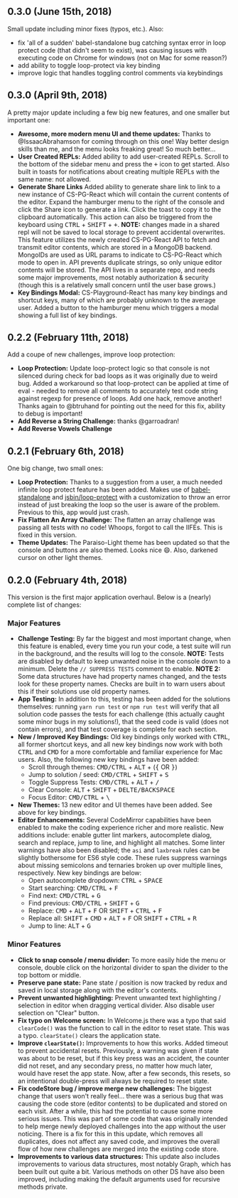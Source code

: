 ## 0.3.0 (June 15th, 2018)
Small update including minor fixes (typos, etc.). Also:
- fix 'all of a sudden' babel-standalone bug catching syntax error in loop protect code (that didn't seem to exist), was causing issues with executing code on Chrome for windows (not on Mac for some reason?)
- add ability to toggle loop-protect via key binding
- improve logic that handles toggling control comments via keybindings

## 0.3.0 (April 9th, 2018)
A pretty major update including a few big new features, and one smaller but important one:
- __Awesome, more modern menu UI and theme updates:__ Thanks to @IssaacAbrahamson for coming through on this one! Way better design skills than me, and the menu looks freaking great! So much better...
- __User Created REPLs:__ Added ability to add user-created REPLs. Scroll to the bottom of the sidebar menu and press the <kbd>+</kbd> icon to get started. Also built in toasts for notifications about creating multiple REPLs with the same name: not allowed.
- __Generate Share Links__  Added ability to generate share link to link to a new instance of CS-PG-React which will contain the current contents of the editor. Expand the hamburger menu to the right of the console and click the Share icon to generate a link. Click the toast to copy it to the clipboard automatically. This action can also be triggered from the keyboard using
 <kbd>CTRL</kbd> + <kbd>SHIFT</kbd> + <kbd>+</kbd>. __NOTE:__ changes made in a shared repl will not be saved to local storage to prevent accidental overwrites. This feature utilizes the newly created CS-PG-React API to fetch and transmit editor contents, which are stored in a MongoDB backend. MongoIDs are used as URL params to indicate to CS-PG-React which mode to open in. API prevents duplicate strings, so only unique editor contents will be stored. The API lives in a separate repo, and needs some major improvements, most notably authorization & security (though this is a relatively small concern until the user base grows.)
- __Key Bindings Modal:__ CS-Playground-React has many key bindings and shortcut keys, many of which are probably unknown to the average user. Added a button to the hamburger menu which triggers a modal showing a full list of key bindings.

## 0.2.2 (February 11th, 2018)
Add a coupe of new challenges, improve loop protection:
- __Loop Protection:__ Update loop-protect logic so that console is not silenced during check for bad loops as it was originally due to weird bug. Added a workaround so that loop-protect can be applied at time of eval - needed to remove all comments to accurately test code string against regexp for presence of loops. Add one hack, remove another! Thanks again to @btruhand for pointing out the need for this fix, ability to debug is important!
- __Add Reverse a String Challenge:__ thanks @garroadran!
- __Add Reverse Vowels Challenge__

## 0.2.1 (February 6th, 2018)
One big change, two small ones:
- __Loop Protection:__ Thanks to a suggestion from a user, a much needed infinite loop protect feature has been added. Makes use of [babel-standalone](https://github.com/babel/babel-standalone) and [jsbin/loop-protect](https://github.com/jsbin/loop-protect) with a customization to throw an error instead of just breaking the loop so the user is aware of the problem. Previous to this, app would just crash.
- __Fix Flatten An Array Challenge:__ The flatten an array challenge was passing all tests with no code! Whoops, forgot to call the IIFEs. This is fixed in this version.
- __Theme Updates:__ The Paraiso-Light theme has been updated so that the console and buttons are also themed. Looks nice :smile:. Also, darkened cursor on other light themes.

## 0.2.0 (February 4th, 2018)
This version is the first major application overhaul. Below is a (nearly) complete list of changes:
### Major Features
- __Challenge Testing:__ By far the biggest and most important change, when this feature is enabled, every time you run your code, a test suite will run in the background, and the results will log to the console. __NOTE:__ Tests are disabled by default to keep unwanted noise in the console down to a minimum. Delete the `// SUPPRESS TESTS` comment to enable. __NOTE 2:__ Some data structures have had property names changed, and the tests look for these property names. Checks are built in to warn users about this if their solutions use old property names.
- __App Testing:__ In addition to this, testing has been added for the solutions themselves: running `yarn run test` or `npm run test` will verify that all solution code passes the tests for each challenge (this actually caught some minor bugs in my solutions!), that the seed code is valid (does not contain errors), and that test coverage is complete for each section.
- __New / Improved Key Bindings:__ Old key bindings only worked with <kbd>CTRL</kbd>, all former shortcut keys, and all new key bindings now work with both <kbd>CTRL</kbd> and <kbd>CMD</kbd> for a more comfortable and familiar experience for Mac users. Also, the following new key bindings have been added:
  - Scroll through themes: <kbd>CMD/CTRL</kbd> + <kbd>ALT</kbd> + (<kbd>{</kbd> OR <kbd>}</kbd>)
  - Jump to solution / seed: <kbd>CMD/CTRL</kbd> + <kbd>SHIFT</kbd> + <kbd>S</kbd>
  - Toggle Suppress Tests: <kbd>CMD/CTRL</kbd> + <kbd>ALT</kbd> + <kbd>/</kbd>
  - Clear Console: <kbd>ALT</kbd> + <kbd>SHIFT</kbd> + <kbd>DELTE/BACKSPACE</kbd>
  - Focus Editor: <kbd>CMD/CTRL</kbd> + <kbd>\\</kbd>
- __New Themes:__ 13 new editor and UI themes have been added. See above for key bindings.
- __Editor Enhancements:__ Several CodeMirror capabilities have been enabled to make the coding experience richer and more realistic. New additions include: enable gutter lint markers, autocomplete dialog, search and replace, jump to line, and highlight all matches. Some linter warnings have also been disabled; the `asi` and `laxbreak` rules can be slightly bothersome for ES6 style code. These rules suppress warnings about missing semicolons and ternaries broken up over multiple lines, respectively. New key bindings are below:
  - Open autocomplete dropdown: <kbd>CTRL</kbd> + <kbd>SPACE</kbd>
  - Start searching: <kbd>CMD/CTRL</kbd> + <kbd>F</kbd>
  - Find next: <kbd>CMD/CTRL</kbd> + <kbd>G</kbd>
  - Find previous: <kbd>CMD/CTRL</kbd> + <kbd>SHIFT</kbd> + <kbd>G</kbd>
  - Replace: <kbd>CMD</kbd> + <kbd>ALT</kbd> + <kbd>F</kbd> OR <kbd>SHIFT</kbd> + <kbd>CTRL</kbd> + <kbd>F</kbd>
  - Replace all: <kbd>SHIFT</kbd> + <kbd>CMD</kbd> + <kbd>ALT</kbd> + <kbd>F</kbd> OR <kbd>SHIFT</kbd> + <kbd>CTRL</kbd> + <kbd>R</kbd>
  - Jump to line: <kbd>ALT</kbd> + <kbd>G</kbd>
### Minor Features
- __Click to snap console / menu divider:__ To more easily hide the menu or console, double click on the horizontal divider to span the divider to the top bottom or middle.
- __Preserve pane state:__ Pane state / position is now tracked by redux and saved in local storage along with the editor's contents.
- __Prevent unwanted highlighting:__ Prevent unwanted text highlighting / selection in editor when dragging vertical divider. Also disable user selection on "Clear" button.
- __Fix typo on Welcome screen:__ In Welcome.js there was a typo that said `clearCode()` was the function to call in the editor to reset state. This was a typo. `clearState()` clears the application state.
- __Improve `clearState()`:__ Improvements to how this works. Added timeout to prevent accidental resets. Previously, a warning was given if state was about to be reset, but if this key press was an accident, the counter did not reset, and any secondary press, no matter how much later, would have reset the app state. Now, after a few seconds, this resets, so an intentional double-press will always be required to reset state.
- __Fix codeStore bug / improve merge new challenges:__ The biggest change that users won't really feel... there was a serious bug that was causing the code store (editor contents) to be duplicated and stored on each visit. After a while, this had the potential to cause some more serious issues. This was part of some code that was originally intended to help merge newly deployed challenges into the app without the user noticing. There is a fix for this in this update, which removes all duplicates, does not affect any saved code, and improves the overall flow of how new challenges are merged into the existing code store.
- __Improvements to various data structures:__ This update also includes improvements to various data structures, most notably Graph, which has been built out quite a bit. Various methods on other DS have also been improved, including making the default arguments used for recursive methods private.
